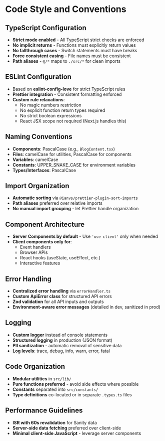 # Code Style and Conventions

## TypeScript Configuration
- **Strict mode enabled** - All TypeScript strict checks are enforced
- **No implicit returns** - Functions must explicitly return values
- **No fallthrough cases** - Switch statements must have breaks
- **Force consistent casing** - File names must be consistent
- **Path aliases** - `@/*` maps to `./src/*` for clean imports

## ESLint Configuration
- Based on **eslint-config-love** for strict TypeScript rules
- **Prettier integration** - Consistent formatting enforced
- **Custom rule relaxations**:
  - No magic numbers restriction
  - No explicit function return types required
  - No strict boolean expressions
  - React JSX scope not required (Next.js handles this)

## Naming Conventions
- **Components**: PascalCase (e.g., `BlogContent.tsx`)
- **Files**: camelCase for utilities, PascalCase for components
- **Variables**: camelCase
- **Constants**: UPPER_SNAKE_CASE for environment variables
- **Types/Interfaces**: PascalCase

## Import Organization
- **Automatic sorting** via `@ianvs/prettier-plugin-sort-imports`
- **Path aliases** preferred over relative imports
- **No manual import grouping** - let Prettier handle organization

## Component Architecture
- **Server Components by default** - Use `'use client'` only when needed
- **Client components only for**:
  - Event handlers
  - Browser APIs
  - React hooks (useState, useEffect, etc.)
  - Interactive features

## Error Handling
- **Centralized error handling** via `errorHandler.ts`
- **Custom ApiError class** for structured API errors
- **Zod validation** for all API inputs and outputs
- **Environment-aware error messages** (detailed in dev, sanitized in prod)

## Logging
- **Custom logger** instead of console statements
- **Structured logging** in production (JSON format)
- **PII sanitization** - automatic removal of sensitive data
- **Log levels**: trace, debug, info, warn, error, fatal

## Code Organization
- **Modular utilities** in `src/lib/`
- **Pure functions preferred** - avoid side effects where possible
- **Constants** separated into `src/constants/`
- **Type definitions** co-located or in separate `.types.ts` files

## Performance Guidelines
- **ISR with 60s revalidation** for Sanity data
- **Server-side data fetching** preferred over client-side
- **Minimal client-side JavaScript** - leverage server components